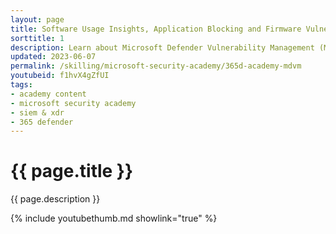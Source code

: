 ```yaml
---
layout: page
title: Software Usage Insights, Application Blocking and Firmware Vulnerability Assessment with MDVM
sorttitle: 1
description: Learn about Microsoft Defender Vulnerability Management (MDVM) Software Usage and Application Block as well as functionality of the MDVM firmware assessment that is now in Public Preview. We will discuss how attacks on hardware and firmware components are rising and that visibility into the security posture of these components is lacking.
updated: 2023-06-07
permalink: /skilling/microsoft-security-academy/365d-academy-mdvm
youtubeid: f1hvX4gZfUI
tags: 
- academy content
- microsoft security academy
- siem & xdr
- 365 defender
---
```


# {{ page.title }}

{{ page.description }}

{% include youtubethumb.md showlink="true" %}